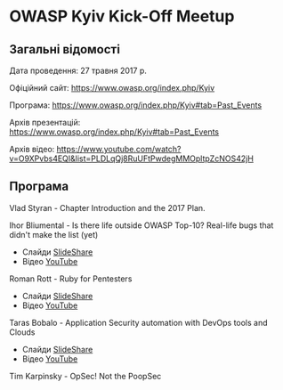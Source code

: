 # OWASP Kyiv Kick-Off Meetup

## Загальні відомості 

Дата проведення: 27 травня 2017 р.

Офіційний сайт: https://www.owasp.org/index.php/Kyiv

Програма: https://www.owasp.org/index.php/Kyiv#tab=Past_Events

Архів презентацій: https://www.owasp.org/index.php/Kyiv#tab=Past_Events

Архів відео: https://www.youtube.com/watch?v=O9XPvbs4EQI&list=PLDLqQj8RuUFtPwdegMMOpltpZcNOS42jH

## Програма

Vlad Styran - Chapter Introduction and the 2017 Plan.

Ihor Bliumental - Is there life outside OWASP Top-10? Real-life bugs that didn't make the list (yet)
- Слайди [SlideShare](https://www.slideshare.net/owaspKyiv/ihor-bliumental-is-there-life-outside-owasp-top10)
- Відео [YouTube](https://www.youtube.com/watch?v=O9XPvbs4EQI)

Roman Rott - Ruby for Pentesters
- Слайди [SlideShare](https://www.slideshare.net/owaspKyiv/roman-rott-ruby-for-pentesters)
- Відео [YouTube](https://www.youtube.com/watch?v=QtZy5wvAVAA)

Taras Bobalo - Application Security automation with DevOps tools and Clouds
- Слайди [SlideShare](https://www.slideshare.net/owaspKyiv/taras-bobalo-application-security-automation-with-devops-tools-and-clouds)
- Відео [YouTube](https://www.youtube.com/watch?v=EYEwhwsVjJ0)

Tim Karpinsky - OpSec! Not the PoopSec